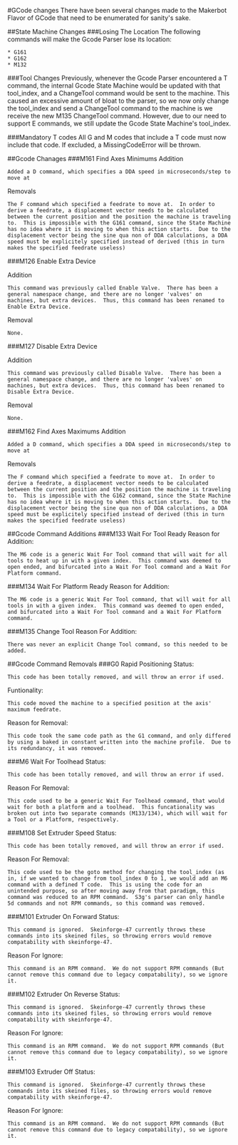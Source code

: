 #GCode changes
There have been several changes made to the Makerbot Flavor of GCode that need to be enumerated for sanity's sake.

##State Machine Changes
###Losing The Location
The following commands will make the Gcode Parser lose its location:

    * G161
    * G162
    * M132

###Tool Changes
Previously, whenever the Gcode Parser encountered a T command, the internal Gcode State Machine would be updated with that tool_index, and a ChangeTool command would be sent to the machine.  This caused an excessive amount of bloat to the parser, so we now only change the tool_index and send a ChangeTool command to the machine is we receive the new M135 ChangeTool command.  However, due to our need to support E commands, we still update the Gcode State Machine's tool_index.

###Mandatory T codes
All G and M codes that include a T code must now include that code.  If excluded, a MissingCodeError will be thrown.

##Gcode Chanages
###M161 Find Axes Minimums
Addition

    Added a D command, which specifies a DDA speed in microseconds/step to move at

Removals

    The F command which specified a feedrate to move at.  In order to derive a feedrate, a displacement vector needs to be calculated between the current position and the position the machine is traveling to.  This is impossible with the G161 command, since the State Machine has no idea where it is moving to when this action starts.  Due to the displacement vector being the sine qua non of DDA calculations, a DDA speed must be explicitely specified instead of derived (this in turn makes the specified feedrate useless) 

###M126 Enable Extra Device

Addition

    This command was previously called Enable Valve.  There has been a general namespace change, and there are no longer 'valves' on machines, but extra devices.  Thus, this command has been renamed to Enable Extra Device.

Removal

    None.

###M127 Disable Extra Device

Addition

    This command was previously called Disable Valve.  There has been a general namespace change, and there are no longer 'valves' on machines, but extra devices.  Thus, this command has been renamed to Disable Extra Device.

Removal

    None.

###M162 Find Axes Maximums
Addition

    Added a D command, which specifies a DDA speed in microseconds/step to move at

Removals

    The F command which specified a feedrate to move at.  In order to derive a feedrate, a displacement vector needs to be calculated between the current position and the position the machine is traveling to.  This is impossible with the G162 command, since the State Machine has no idea where it is moving to when this action starts.  Due to the displacement vector being the sine qua non of DDA calculations, a DDA speed must be explicitely specified instead of derived (this in turn makes the specified feedrate useless) 

##Gcode Command Additions
###M133 Wait For Tool Ready
Reason for Addition:

    The M6 code is a generic Wait For Tool command that will wait for all tools to heat up in with a given index.  This command was deemed to open ended, and bifurcated into a Wait For Tool command and a Wait For Platform command.

###M134 Wait For Platform Ready
Reason for Addition:

    The M6 code is a generic Wait For Tool command, that will wait for all tools in with a given index.  This command was deemed to open ended, and bifurcated into a Wait For Tool command and a Wait For Platform command.

###M135 Change Tool
Reason For Addition:

    There was never an explicit Change Tool command, so this needed to be added.

##Gcode Command Removals
###G0 Rapid Positioning
Status:

    This code has been totally removed, and will throw an error if used.

Funtionality:

    This code moved the machine to a specified position at the axis' maximum feedrate.

Reason for Removal:

    This code took the same code path as the G1 command, and only differed by using a baked in constant written into the machine profile.  Due to its redundancy, it was removed.

###M6 Wait For Toolhead
Status:

    This code has been totally removed, and will throw an error if used.

Reason For Removal:

    This code used to be a generic Wait For Toolhead command, that would wait for both a platform and a toolhead.  This funcationality was broken out into two separate commands (M133/134), which will wait for a Tool or a Platform, respectively.

###M108 Set Extruder Speed
Status:

    This code has been totally removed, and will throw an error if used.

Reason For Removal:

    This code used to be the goto method for changing the tool_index (as in, if we wanted to change from tool_index 0 to 1, we would add an M6 command with a defined T code.  This is using the code for an unintended purpose, so after moving away from that paradigm, this command was reduced to an RPM command.  S3g's parser can only handle 5d commands and not RPM commands, so this command was removed.

###M101 Extruder On Forward
Status:

    This command is ignored.  Skeinforge-47 currently throws these commands into its skeined files, so throwing errors would remove compatability with skeinforge-47.

Reason For Ignore:

    This command is an RPM command.  We do not support RPM commands (But cannot remove this command due to legacy compatability), so we ignore it.

###M102 Extruder On Reverse
Status:

    This command is ignored.  Skeinforge-47 currently throws these commands into its skeined files, so throwing errors would remove compatability with skeinforge-47.

Reason For Ignore:

    This command is an RPM command.  We do not support RPM commands (But cannot remove this command due to legacy compatability), so we ignore it.

###M103 Extruder Off
Status:

    This command is ignored.  Skeinforge-47 currently throws these commands into its skeined files, so throwing errors would remove compatability with skeinforge-47.

Reason For Ignore:

    This command is an RPM command.  We do not support RPM commands (But cannot remove this command due to legacy compatability), so we ignore it.

